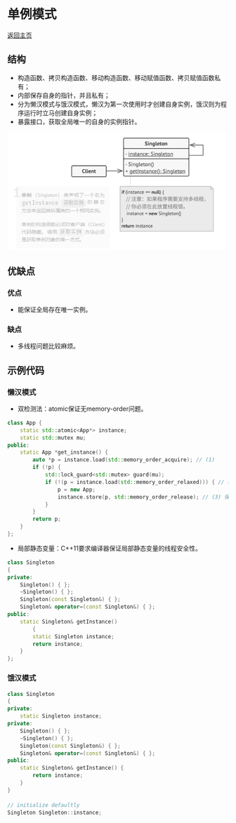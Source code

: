 # 单例模式

[返回主页](../../README.md)

## 结构
- 构造函数、拷贝构造函数、移动构造函数、移动赋值函数、拷贝赋值函数私有；
- 内部保存自身的指针，并且私有；
- 分为懒汉模式与饿汉模式，懒汉为第一次使用时才创建自身实例，饿汉则为程序运行时立马创建自身实例；
- 暴露接口，获取全局唯一的自身的实例指针。

![结构](./single.PNG)

## 优缺点

### 优点
- 能保证全局存在唯一实例。

### 缺点
- 多线程问题比较麻烦。


## 示例代码

### 懒汉模式

- 双检测法：atomic保证无memory-order问题。
```cpp
class App {
    static std::atomic<App*> instance;
    static std::mutex mu;
public:
    static App *get_instance() {
        auto *p = instance.load(std::memory_order_acquire); // (1)
        if (!p) {
            std::lock_guard<std::mutex> guard(mu);
            if (!(p = instance.load(std::memory_order_relaxed))) { // (2) mutex已保证(3)对(2)的可见性
                p = new App;
                instance.store(p, std::memory_order_release); // (3) 保证上面的new是对(2)可见的
            }
        }
        return p;
    }
};
```

- 局部静态变量：C++11要求编译器保证局部静态变量的线程安全性。
```cpp
class Singleton
{
private:
	Singleton() { };
	~Singleton() { };
	Singleton(const Singleton&) { };
	Singleton& operator=(const Singleton&) { };
public:
	static Singleton& getInstance() 
        {
		static Singleton instance;
		return instance;
	}
};
```

### 饿汉模式
```cpp
class Singleton
{
private:
	static Singleton instance;
private:
	Singleton() { };
	~Singleton() { };
	Singleton(const Singleton&) { };
	Singleton& operator=(const Singleton&) { };
public:
	static Singleton& getInstance() {
		return instance;
	}
}

// initialize defaultly
Singleton Singleton::instance;
```

